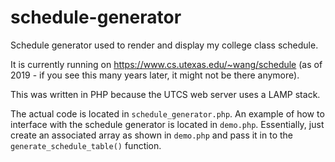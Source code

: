 # schedule-generator
Schedule generator used to render and display my college class schedule.

It is currently running on https://www.cs.utexas.edu/~wang/schedule (as of 2019 - if you see this many years later, it might not be there anymore).

This was written in PHP because the UTCS web server uses a LAMP stack.

The actual code is located in `schedule_generator.php`. An example of how to interface with the schedule generator is located in `demo.php`. Essentially, just create an associated array as shown in `demo.php` and pass it in to the `generate_schedule_table()` function.
